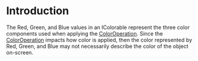 # Introduction

The Red, Green, and Blue values in an IColorable represent the three color components used when applying the [ColorOperation](../../../../../frb/docs/index.php). Since the [ColorOperation](../../../../../frb/docs/index.php) impacts how color is applied, then the color represented by Red, Green, and Blue may not necessarily describe the color of the object on-screen.
